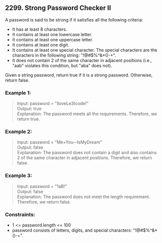## 2299. Strong Password Checker II
A password is said to be strong if it satisfies all the following criteria:

- It has at least 8 characters.
- It contains at least one lowercase letter.
- It contains at least one uppercase letter.
- It contains at least one digit.
- It contains at least one special character. The special characters are the characters in the following string: "!@#$%^&*()-+".
- It does not contain 2 of the same character in adjacent positions (i.e., "aab" violates this condition, but "aba" does not).

Given a string password, return true if it is a strong password. Otherwise, return false.

### Example 1:

> Input: password = "IloveLe3tcode!"<br/>
> Output: true<br/>
> Explanation: The password meets all the requirements. Therefore, we return true.

### Example 2:

> Input: password = "Me+You--IsMyDream"<br/>
> Output: false<br/>
> Explanation: The password does not contain a digit and also contains 2 of the same character in adjacent positions. Therefore, we return false.

### Example 3:

> Input: password = "1aB!"<br/>
> Output: false<br/>
> Explanation: The password does not meet the length requirement. Therefore, we return false.
 
### Constraints:

- 1 <= password.length <= 100
- password consists of letters, digits, and special characters: "!@#$%^&*()-+".